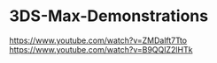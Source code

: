 # 3DS-Max-Demonstrations
https://www.youtube.com/watch?v=ZMDalft7Tto  
https://www.youtube.com/watch?v=B9QQIZ2lHTk
